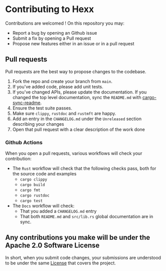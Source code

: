 # Contributing to Hexx

Contributions are welcomed ! On this repository you may:

- Report a bug by opening an Github issue
- Submit a fix by opening a Pull request
- Propose new features either in an issue or in a pull request

## Pull requests

Pull requests are the best way to propose changes to the codebase.

1. Fork the repo and create your branch from `main`.
2. If you've added code, please add unit tests.
3. If you've changed APIs, please update the documentation. If you changed the
   top level documentation, sync the `README.md` with [cargo-sync-readme](https://crates.io/crates/cargo-sync-readme).
4. Ensure the test suite passes.
5. Make sure `clippy`, `rustdoc` and `rustmft` are happy.
6. Add an entry in the `CHANGELOG.md` under the `Unreleased` section describing
   your changes
7. Open that pull request with a clear description of the work done

### Github Actions

When you open a pull requests, various workflows will check your contribution:

- The `Rust` workflow will check that the following checks pass, both for the
  source code and examples
    - `cargo clippy`
    - `cargo build`
    - `cargo fmt`
    - `cargo rustdoc`
    - `cargo test`
- The `Docs` workflow will check:
    - That you added a `CHANGELOG.md` entry
    - That both `README.md` and `src/lib.rs` global documentation are in sync.

## Any contributions you make will be under the Apache 2.0 Software License

In short, when you submit code changes, your submissions are understood to be
under the same [License](./LICENSE) that covers the project.
